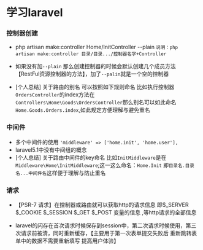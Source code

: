 # 学习laravel

 ###  控制器创建
  * php artisan make:controller Home/InitController --plain
 `说明：php artisan make:controller 目录/目录.../控制器名字+Controller`  
 
  * 如果没有加`--plain` 那么创建控制器的时候会默认创建几个成员方法【RestFul资源控制器的方法】，加了`--palin`就是一个空的控制器
  
  * [个人总结]    关于路由的别名 可以按照如下规则命名  比如执行控制器`OrdersController`的index方法在`Controllers\Home\Goods\OrdersController`那么别名可以如此命名`Home.Goods.Orders.index`,如此规定方便理解与避免重名
  
### 中间件
  * 多个中间件的使用  `'middleware' => ['home.init', 'home.user'],`
  * laravel5.1中没有中间组的概念
  * [个人总结] 关于路由中间件的key命名  比如`InitMiddleware`是在`Middleware\Home\InitMiddleware`;这一这么命名：`Home.Init`  即`目录名.目录名...中间件名`这样便于理解与防止重名
  
### 请求
   * 【PSR-7 请求】在控制器或路由就可以获取http的请求信息  即$_SERVER $_COOKIE  $_SESSION  $_GET $_POST  变量的信息 ,等http请求的全部信息
   
   * laravel的闪存在首次请求时候保存到session中，第二次请求时候使用，第三次请求前被清，同时重新缓存，【主要用于第一次表单提交失败后   重新跳转表单中的数据不需要重新填写   提高用户体验】
   
   
   
  
  
 
  
  
  
  
  
  
  
  
  
 
 
 
 
